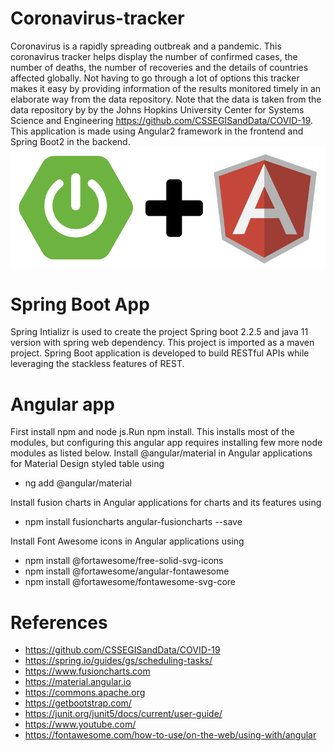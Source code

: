# Coronavirus-tracker
Coronavirus is a rapidly spreading outbreak and a pandemic. This coronavirus tracker helps display the number of confirmed cases, the number of deaths, the number of recoveries and the details of countries affected globally. Not having to go through a lot of options this tracker makes it easy by providing information of the results monitored timely in an elaborate way from the data repository.
Note that the data is taken from the data repository by by the Johns Hopkins University Center for Systems Science and Engineering https://github.com/CSSEGISandData/COVID-19.
This application is made using Angular2 framework in the frontend and Spring Boot2 in the backend.
![Springboot-Angular](images/springboot-angular.png)
# Spring Boot App
Spring Intializr is used to create the project Spring boot 2.2.5 and java 11 version with spring web dependency. This project is imported as a maven project. Spring Boot application is developed to build RESTful APIs while leveraging the stackless features of REST.
# Angular app
First install npm and node js.Run npm install.
This installs most of the modules, but configuring this angular app requires installing few more node modules as listed below.
  Install @angular/material in Angular applications for Material Design styled table using
   - ng add @angular/material

  Install fusion charts in Angular applications for charts and its features using
   - npm install fusioncharts angular-fusioncharts --save

  Install Font Awesome icons in Angular applications using
   - npm install @fortawesome/free-solid-svg-icons
   - npm install @fortawesome/angular-fontawesome
   - npm install @fortawesome/fontawesome-svg-core

# References
- https://github.com/CSSEGISandData/COVID-19
- https://spring.io/guides/gs/scheduling-tasks/
- https://www.fusioncharts.com
- https://material.angular.io
- https://commons.apache.org
- https://getbootstrap.com/
- https://junit.org/junit5/docs/current/user-guide/
- https://www.youtube.com/
- https://fontawesome.com/how-to-use/on-the-web/using-with/angular
